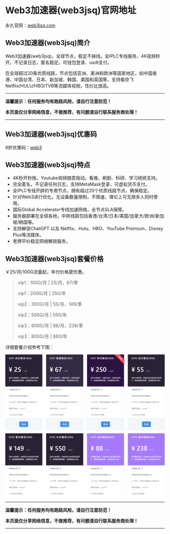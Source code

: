 # Web3加速器(web3jsq)官网地址

永久官网：[web3jsq.com](https://web3jsq.com/f/zO44zE0O)

## Web3加速器(web3jsq)简介

Web3加速器(web3jsq)，全球节点，稳定不掉线。全IPLC专线服务，4K视频秒开。不记录日志，匿名稳定。可钱包登录、usdt支付。

在全球超过20条优质线路，节点包括亚洲、美洲和欧洲等国家地区，如中国香港、中国台湾、日本、新加坡、韩国、美国和英国等，支持看奈飞Netflix/HULU/HBO/TVB等流媒体视频，性价比很高。

---

**温馨提示：任何服务均有跑路风险，请自行注意防范！**

**本页面仅分享网络信息，不做推荐，有问题请自行联系服务商处理！**

---

## Web3加速器(web3jsq)优惠码

9折优惠码：[web3](https://web3jsq.com/f/zO44zE0O)

## Web3加速器(web3jsq)特点

* 4K秒开秒拖，Youtube视频随意拖动。看推、刷剧、科研、学习统统支持。
* 完全匿名，不记录任何日志，支持MetaMask登录，可虚拟货币支付。
* 全IPLC专线开辟的专用节点，拥有超过20个优质线路节点，确保稳定。
* 针对Web3进行优化。无设备数量限制，不限速，理论上可无限多人同时使用。
* 国际Global Accelerator专线加速网络，全节点SLA保障。
* 服务器部署在全球各地，中转线路包括香港/台湾/日本/美国/加拿大/欧洲/新加坡/韩国等。
* 支持解锁ChatGPT 以及 Netflix、Hulu、HBO、YouTube Premium、Disney Plus等流媒体。
* 老牌平价稳定网络解锁服务。

## Web3加速器(web3jsq)套餐价格

￥25/月/100G流量起，年付价格更优惠。

>vip1：100G/月 | 25/月，67/季
> 
>vip1：200G/月 | 250/年
> 
>vip2：300G/月 | 55/月，149/季
> 
>vip2：500G/月 | 550/年
> 
>vip3：600G/月 | 88/月，238/季
> 
>vip3：800G/月 | 880/年

详细套餐介绍参考下图：

[![Web3加速器(web3jsq)套餐价格](web3jsq_20250314_230926.png)](https://web3jsq.com/f/zO44zE0O)

---

**温馨提示：任何服务均有跑路风险，请自行注意防范！**

**本页面仅分享网络信息，不做推荐，有问题请自行联系服务商处理！**

---
